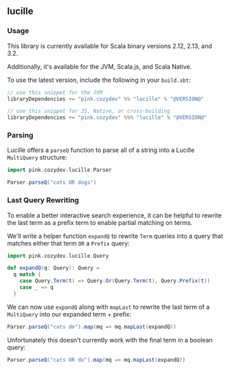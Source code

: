 ## lucille

### Usage

This library is currently available for Scala binary versions 2.12, 2.13, and 3.2.

Additionally, it's available for the JVM, Scala.js, and Scala Native.

To use the latest version, include the following in your `build.sbt`:

```scala
// use this snippet for the JVM
libraryDependencies += "pink.cozydev" %% "lucille" % "@VERSION@"

// use this snippet for JS, Native, or cross-building
libraryDependencies += "pink.cozydev" %%% "lucille" % "@VERSION@"
```

### Parsing

Lucille offers a `parseQ` function to parse all of a string into a Lucille `MultiQuery` structure:

```scala mdoc
import pink.cozydev.lucille.Parser

Parser.parseQ("cats OR dogs")
```

### Last Query Rewriting

To enable a better interactive search experience, it can be helpful to rewrite the last term as a
prefix term to enable partial matching on terms.

We'll write a helper function `expandQ` to rewrite `Term` queries into a query that matches either
that term `OR` a `Prefix` query:

```scala mdoc:silent
import pink.cozydev.lucille.Query

def expandQ(q: Query): Query =
  q match {
    case Query.Term(t) => Query.Or(Query.Term(t), Query.Prefix(t))
    case _ => q
  }
```

We can now use `expandQ` along with `mapLast` to rewrite the last term of a `MultiQuery` into our
expanded term + prefix:

```scala mdoc
Parser.parseQ("cats do").map(mq => mq.mapLast(expandQ))
```

Unfortunately this doesn't currently work with the final term in a boolean query:

```scala mdoc
Parser.parseQ("cats OR do").map(mq => mq.mapLast(expandQ))
```

